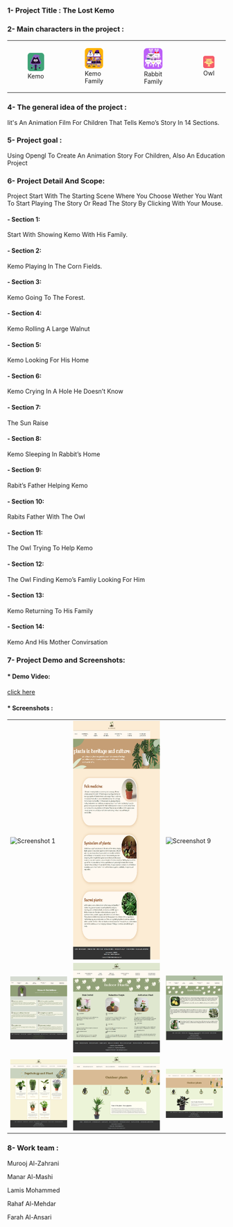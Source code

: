 ### 1- Project Title : The Lost Kemo 


### 2- Main characters in the project :

<table>
  <tr>
    <td>
      <figure>
        <img src="https://github.com/Murooj-1/The-lost-kemo/blob/main/MainCharacters/Kemo.png" alt="MainCharacters 1" width="200"/>
        <figcaption >Kemo</figcaption>
      </figure>
    </td>
    <td>
      <figure>
        <img src="https://github.com/Murooj-1/The-lost-kemo/blob/main/MainCharacters/KemoFamily.png" alt="MainCharacters 2" width="200"/>
        <br>
        <figcaption >Kemo Family</figcaption>
      </figure>
    </td>
    <td>
      <figure>
        <img src="https://github.com/Murooj-1/The-lost-kemo/blob/main/MainCharacters/RabbitFamily.png" alt="MainCharacters 3" width="200"/>
            <br>
        <figcaption >Rabbit Family</figcaption>
      </figure>
    </td>
    <td>
      <figure>
        <img src="https://github.com/Murooj-1/The-lost-kemo/blob/main/MainCharacters/owl.png" alt="MainCharacters 4" width="200"/>
        <figcaption >Owl</figcaption>
      </figure>
    </td>
  </tr>
</table>


### 4- The general idea of ​​the project :
Iit's An Animation Film For Children That Tells Kemo’s Story In 14 Sections.


### 5- Project goal :
Using Opengl To Create An Animation Story For Children, Also An Education Project

### 6- Project Detail And Scope:
  Project Start With The Starting Scene Where You Choose Wether You Want To Start Playing The Story Or Read The Story By Clicking With Your Mouse.

####  - Section 1:
Start With Showing Kemo With His Family.
####  - Section 2:
Kemo Playing In The Corn Fields.
####  - Section 3:
Kemo Going To The Forest.
####  - Section 4:
Kemo Rolling A Large Walnut
####  - Section 5:
Kemo Looking For His Home
####  - Section 6:
Kemo Crying In A Hole He Doesn’t Know
####  - Section 7:
The Sun Raise
####  - Section 8:
Kemo Sleeping In Rabbit’s Home
####  - Section 9: 
Rabit’s Father Helping Kemo
####  - Section 10:
Rabits Father With The Owl
####  - Section 11:
The Owl Trying To Help Kemo
####  - Section 12:
The Owl Finding Kemo’s Famliy Looking For Him
####  - Section 13:
Kemo Returning To His Family
####  - Section 14:
Kemo And His Mother Convirsation



### 7- Project Demo and Screenshots:
#### * Demo Video:
[click here](https://drive.google.com/file/d/1LJvd2xkRGHnAEHiYAZ58-ePpyaUXxicd/view?usp=drive_link)

#### * Screenshots :

<table align="center">
  <tr>
    <td><img src="https://github.com/Murooj-1/plant_care/blob/main/Screenshots/1.png" alt="Screenshot 1" width="800"/></td>
    <td><img src="https://github.com/Murooj-1/plant_care/blob/main/Screenshots/6.png" alt="Screenshot 6" width="800" height="550" /></td>
    <td><img src="https://github.com/Murooj-1/plant_care/blob/main/Screenshots/9.png" alt="Screenshot 9" width="800"  /></td>
  </tr>
  <tr>
    <td><img src="https://github.com/Murooj-1/plant_care/blob/main/Screenshots/2.png" alt="Screenshot 2" width="300"/></td>
     <td><img src="https://github.com/Murooj-1/plant_care/blob/main/Screenshots/3.png" alt="Screenshot 3" width="300"/></td>
    <td><img src="https://github.com/Murooj-1/plant_care/blob/main/Screenshots/8.png" alt="Screenshot 8" width="300"/></td>
  </tr>
  <tr>
   <td><img src="https://github.com/Murooj-1/plant_care/blob/main/Screenshots/7.png" alt="Screenshot 7" width="300"/></td>
   <td><img src="https://github.com/Murooj-1/plant_care/blob/main/Screenshots/5.png" alt="Screenshot 5" width="300"/></td>
    <td><img src="https://github.com/Murooj-1/plant_care/blob/main/Screenshots/4.png" alt="Screenshot 4" width="300"/></td>

 </tr>
</table>

### 8- Work team :
Murooj Al-Zahrani

Manar Al-Mashi

Lamis Mohammed

Rahaf Al-Mehdar

Farah Al-Ansari 




